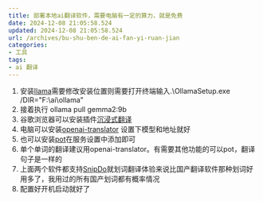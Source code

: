 ```yaml
---
title: 部署本地ai翻译软件，需要电脑有一定的算力，就是免费
date: 2024-12-08 21:05:58.524
updated: 2024-12-08 21:05:58.524
url: /archives/bu-shu-ben-de-ai-fan-yi-ruan-jian
categories: 
- 工具
tags: 
- ai 翻译
---
```


1. 安装[llama](https://github.com/ollama/ollama/releases/tag/v0.4.7)需要修改安装位置则需要打开终端输入.\OllamaSetup.exe /DIR="F:\ai\ollama" 
2. 接着执行 ollama pull gemma2:9b
3. 谷歌浏览器可以安装插件[沉浸式翻译](https://immersivetranslate.com/zh-Hans/)
4. 电脑可以安装[openai-translator](https://github.com/openai-translator/openai-translator) 设置下模型和地址就好
5. 也可以安装[pot](https://pot-app.com/)在服务设置中添加即可
6. 单个单词的翻译建议用openai-translator。有需要其他功能的可以pot，翻译句子是一样的
7. 上面两个软件都支持[SnipDo](https://apps.microsoft.com/detail/9npz2tvkjvt7?hl=zh-cn&gl=HK)就划词翻译体验来说比国产翻译软件那种划词好用多了，我用过的所有国产划词都有概率情况
8. 配置好开机启动就好了